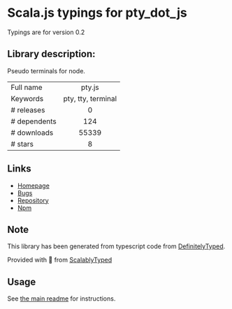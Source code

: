 
# Scala.js typings for pty_dot_js

Typings are for version 0.2

## Library description:
Pseudo terminals for node.

|                    |                 |
| ------------------ | :-------------: |
| Full name          | pty.js |
| Keywords           | pty, tty, terminal |
| # releases         | 0 |
| # dependents       | 124 |
| # downloads        | 55339 |
| # stars            | 8 |

## Links
- [Homepage](https://github.com/chjj/pty.js)
- [Bugs](https://github.com/chjj/pty.js/issues)
- [Repository](https://github.com/chjj/pty.js)
- [Npm](https://www.npmjs.com/package/pty.js)
    


## Note
This library has been generated from typescript code from [DefinitelyTyped](https://definitelytyped.org).

Provided with :purple_heart: from [ScalablyTyped](https://github.com/oyvindberg/ScalablyTyped)

## Usage
See [the main readme](../../readme.md) for instructions.



